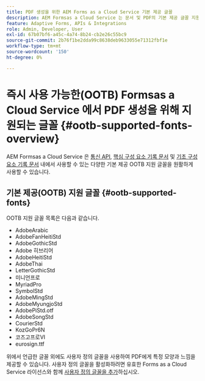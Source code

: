 ```yaml
---
title: PDF 생성을 위한 AEM Forms as a Cloud Service 기본 제공 글꼴
description: AEM Formsas a Cloud Service 는 문서 및 PDF의 기본 제공 글꼴 지원
feature: Adaptive Forms, APIs & Integrations
role: Admin, Developer, User
exl-id: 67b07bf6-a45c-4a74-8b24-cb2e26c55bc9
source-git-commit: 2b76f1be2dda99c8638deb9633055e71312fbf1e
workflow-type: tm+mt
source-wordcount: '150'
ht-degree: 0%

---
```


# 즉시 사용 가능한(OOTB) Formsas a Cloud Service 에서 PDF 생성을 위해 지원되는 글꼴  {#ootb-supported-fonts-overview}

AEM Formsas a Cloud Service 은 [통신 API](/help/forms/aem-forms-cloud-service-communications-introduction.md), [핵심 구성 요소 기록 문서](/help/forms/generate-document-of-record-core-components.md#customize-the-branding-information-in-document-of-record) 및 [기초 구성 요소 기록 문서](/help/forms/generate-document-of-record-for-non-xfa-based-adaptive-forms.md#customize-the-branding-information-in-document-of-record) 내에서 사용할 수 있는 다양한 기본 제공 OOTB 지원 글꼴을 원활하게 사용할 수 있습니다.

<!--

AEM Forms as a Cloud Service offers various built-in fonts that can be seamlessly used within a Document of Record and PDF files for any file formats to generate PDF documents. Additionally, you can use supported fonts or custom fonts to give the PDFs a specific look and feel. The OOTB supported fonts are:

AEM Forms offers various OOTB supported fonts that can be seamlessly used within a Document of Recordhttps://experienceleague.adobe.com/en/docs/experience-manager-cloud-service/content/forms/adaptive-forms-authoring/authoring-adaptive-forms-foundation-components/generate-document-of-record-for-non-xfa-based-adaptive-forms] and communication APIs[]. The OOTB supported fonts are available for PDF generation in Forms as a Cloud Service for any use cases such as:

* To combine a template (XFA or PDF) with customer data (XML) to generate documents in various formats ([Click to know more](https://experienceleague.adobe.com/ko/docs/experience-manager-cloud-service/content/forms/using-communications/aem-forms-cloud-service-communications-introduction#document-generation)).

* To manipulate the PDFs by combining, rearranging, or merging PDF or XDP files ([Click to know more](https://experienceleague.adobe.com/ko/docs/experience-manager-cloud-service/content/forms/using-communications/aem-forms-cloud-service-communications-introduction#document-manipulation)).

* To generate Document of Record to archive AEM forms and content together in PDF format ([Click to know more](https://experienceleague.adobe.com/ko/docs/experience-manager-cloud-service/content/forms/adaptive-forms-authoring/authoring-adaptive-forms-foundation-components/generate-document-of-record-for-non-xfa-based-adaptive-forms)).
-->

## 기본 제공(OOTB) 지원 글꼴 {#ootb-supported-fonts}

OOTB 지원 글꼴 목록은 다음과 같습니다.

* AdobeArabic
* AdobeFanHeitiStd
* AdobeGothicStd
* Adobe 히브리어
* AdobeHeitiStd
* AdobeThai
* LetterGothicStd
* 미니언프로
* MyriadPro
* SymbolStd
* AdobeMingStd
* AdobeMyungjoStd
* AdobePiStd.otf
* AdobeSongStd
* CourierStd
* KozGoPr6N
* 코즈고프로VI
* eurosign.ttf


위에서 언급한 글꼴 외에도 사용자 정의 글꼴을 사용하여 PDF에게 특정 모양과 느낌을 제공할 수 있습니다. 사용자 정의 글꼴을 활성화하려면 유효한 Forms as a Cloud Service 라이선스와 함께 [사용자 정의 글꼴을 추가](/help/forms/use-custom-fonts.md)하십시오.

